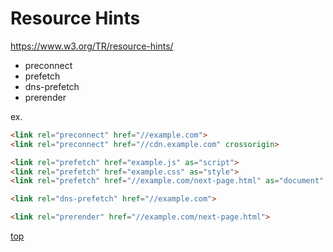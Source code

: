 # Resource Hints
https://www.w3.org/TR/resource-hints/

- preconnect
- prefetch
- dns-prefetch
- prerender

ex.

```html
<link rel="preconnect" href="//example.com">
<link rel="preconnect" href="//cdn.example.com" crossorigin>

<link rel="prefetch" href="example.js" as="script">
<link rel="prefetch" href="example.css" as="style">
<link rel="prefetch" href="//example.com/next-page.html" as="document" crossorigin="use-credentials">

<link rel="dns-prefetch" href="//example.com">

<link rel="prerender" href="//example.com/next-page.html">
```




[top](#)
